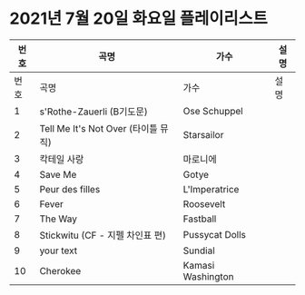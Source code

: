 # 2021년 7월 20일 화요일 플레이리스트

| 번호 | 곡명 | 가수 | 설명 |
|------|------|------|------|
| 번호 | 곡명 | 가수 | 설명 |
| 1 | s'Rothe-Zauerli (B기도문) | Ose Schuppel |  |
| 2 | Tell Me It's Not Over (타이틀 뮤직) | Starsailor |  |
| 3 | 칵테일 사랑 | 마로니에 |  |
| 4 | Save Me | Gotye |  |
| 5 | Peur des filles | L'Imperatrice |  |
| 6 | Fever | Roosevelt |  |
| 7 | The Way | Fastball |  |
| 8 | Stickwitu (CF - 지펠 차인표 편) | Pussycat Dolls |  |
| 9 | your text | Sundial |  |
| 10 | Cherokee | Kamasi Washington |  |
